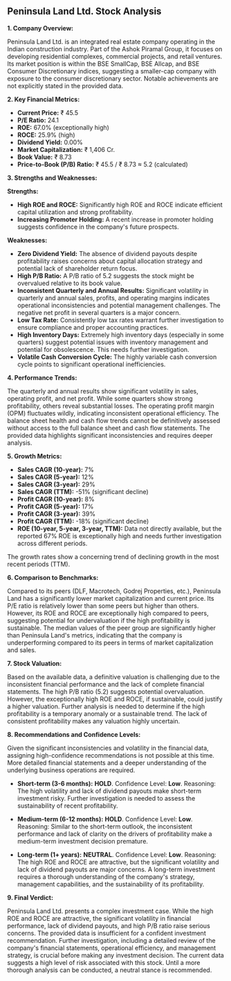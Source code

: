 ## Peninsula Land Ltd. Stock Analysis

**1. Company Overview:**

Peninsula Land Ltd. is an integrated real estate company operating in the Indian construction industry.  Part of the Ashok Piramal Group, it focuses on developing residential complexes, commercial projects, and retail ventures. Its market position is within the BSE SmallCap, BSE Allcap, and BSE Consumer Discretionary indices, suggesting a smaller-cap company with exposure to the consumer discretionary sector.  Notable achievements are not explicitly stated in the provided data.

**2. Key Financial Metrics:**

* **Current Price:** ₹ 45.5
* **P/E Ratio:** 24.1
* **ROE:** 67.0% (exceptionally high)
* **ROCE:** 25.9% (high)
* **Dividend Yield:** 0.00%
* **Market Capitalization:** ₹ 1,406 Cr.
* **Book Value:** ₹ 8.73
* **Price-to-Book (P/B) Ratio:** ₹ 45.5 / ₹ 8.73 ≈ 5.2 (calculated)


**3. Strengths and Weaknesses:**

**Strengths:**

* **High ROE and ROCE:**  Significantly high ROE and ROCE indicate efficient capital utilization and strong profitability.
* **Increasing Promoter Holding:**  A recent increase in promoter holding suggests confidence in the company's future prospects.

**Weaknesses:**

* **Zero Dividend Yield:** The absence of dividend payouts despite profitability raises concerns about capital allocation strategy and potential lack of shareholder return focus.
* **High P/B Ratio:** A P/B ratio of 5.2 suggests the stock might be overvalued relative to its book value.
* **Inconsistent Quarterly and Annual Results:** Significant volatility in quarterly and annual sales, profits, and operating margins indicates operational inconsistencies and potential management challenges.  The negative net profit in several quarters is a major concern.
* **Low Tax Rate:** Consistently low tax rates warrant further investigation to ensure compliance and proper accounting practices.
* **High Inventory Days:** Extremely high inventory days (especially in some quarters) suggest potential issues with inventory management and potential for obsolescence.  This needs further investigation.
* **Volatile Cash Conversion Cycle:**  The highly variable cash conversion cycle points to significant operational inefficiencies.


**4. Performance Trends:**

The quarterly and annual results show significant volatility in sales, operating profit, and net profit.  While some quarters show strong profitability, others reveal substantial losses.  The operating profit margin (OPM) fluctuates wildly, indicating inconsistent operational efficiency.  The balance sheet health and cash flow trends cannot be definitively assessed without access to the full balance sheet and cash flow statements.  The provided data highlights significant inconsistencies and requires deeper analysis.

**5. Growth Metrics:**

* **Sales CAGR (10-year):** 7%
* **Sales CAGR (5-year):** 12%
* **Sales CAGR (3-year):** 29%
* **Sales CAGR (TTM):** -51% (significant decline)
* **Profit CAGR (10-year):** 8%
* **Profit CAGR (5-year):** 17%
* **Profit CAGR (3-year):** 39%
* **Profit CAGR (TTM):** -18% (significant decline)
* **ROE (10-year, 5-year, 3-year, TTM):**  Data not directly available, but the reported 67% ROE is exceptionally high and needs further investigation across different periods.

The growth rates show a concerning trend of declining growth in the most recent periods (TTM).

**6. Comparison to Benchmarks:**

Compared to its peers (DLF, Macrotech, Godrej Properties, etc.), Peninsula Land has a significantly lower market capitalization and current price.  Its P/E ratio is relatively lower than some peers but higher than others.  However, its ROE and ROCE are exceptionally high compared to peers, suggesting potential for undervaluation if the high profitability is sustainable.  The median values of the peer group are significantly higher than Peninsula Land's metrics, indicating that the company is underperforming compared to its peers in terms of market capitalization and sales.

**7. Stock Valuation:**

Based on the available data, a definitive valuation is challenging due to the inconsistent financial performance and the lack of complete financial statements. The high P/B ratio (5.2) suggests potential overvaluation. However, the exceptionally high ROE and ROCE, if sustainable, could justify a higher valuation.  Further analysis is needed to determine if the high profitability is a temporary anomaly or a sustainable trend.  The lack of consistent profitability makes any valuation highly uncertain.

**8. Recommendations and Confidence Levels:**

Given the significant inconsistencies and volatility in the financial data, assigning high-confidence recommendations is not possible at this time.  More detailed financial statements and a deeper understanding of the underlying business operations are required.

* **Short-term (3-6 months):**  **HOLD**.  Confidence Level: **Low**.  Reasoning:  The high volatility and lack of dividend payouts make short-term investment risky.  Further investigation is needed to assess the sustainability of recent profitability.

* **Medium-term (6-12 months):**  **HOLD**. Confidence Level: **Low**. Reasoning: Similar to the short-term outlook, the inconsistent performance and lack of clarity on the drivers of profitability make a medium-term investment decision premature.

* **Long-term (1+ years):**  **NEUTRAL**. Confidence Level: **Low**. Reasoning:  The high ROE and ROCE are attractive, but the significant volatility and lack of dividend payouts are major concerns.  A long-term investment requires a thorough understanding of the company's strategy, management capabilities, and the sustainability of its profitability.


**9. Final Verdict:**

Peninsula Land Ltd. presents a complex investment case. While the high ROE and ROCE are attractive, the significant volatility in financial performance, lack of dividend payouts, and high P/B ratio raise serious concerns.  The provided data is insufficient for a confident investment recommendation.  Further investigation, including a detailed review of the company's financial statements, operational efficiency, and management strategy, is crucial before making any investment decision.  The current data suggests a high level of risk associated with this stock.  Until a more thorough analysis can be conducted, a neutral stance is recommended.
